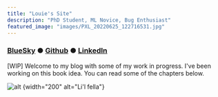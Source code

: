 ```yaml
---
title: "Louie's Site"
description: "PhD Student, ML Novice, Bug Enthusiast"
featured_image: "images/PXL_20220625_122716531.jpg"
---
```


### [BlueSky](https://bsky.app/profile/louie-beeholder.bsky.social) ● [Github](https://github.com/louieyip) ● [LinkedIn](https://www.linkedin.com/in/louie-yip/)

[WIP] Welcome to my blog with some of my work in progress. I've been working on this book idea. You can read some of the chapters below.

![alt](images/PXL_20240718_182047618.jpg)
{width="200" alt="Li'l fella"}